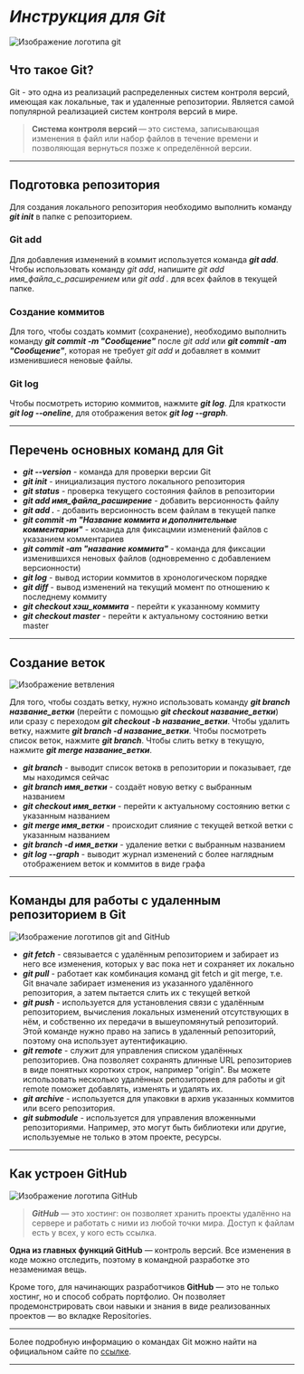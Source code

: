 # _Инструкция для **Git**_

![Изображение логотипа git](Git_1.jpg)
## Что такое Git?
Git - это одна из реализаций распределенных систем контроля версий, имеющая как локальные, так и удаленные репозитории. Является самой популярной реализацией систем контроля версий в мире.

> **Система контроля версий** — это система, записывающая изменения в файл или набор файлов в течение времени и позволяющая вернуться позже к определённой версии.
___
## Подготовка репозитория
Для создания локального репозитория необходимо выполнить команду *__git init__* в папке с репозиторием. 

### Git add
Для добавления изменений в коммит используется команда *__git add__*. Чтобы использовать команду *git add*, напишите *git add имя_файла_с_расширением* или *git add .* для всех файлов в текущей папке. 

### Создание коммитов
Для того, чтобы создать коммит (сохранение), необходимо выполнить команду *__git commit -m "Сообщение"__* после *git add* или *__git commit -am "Сообщение"__*, которая не требует *git add* и добавляет в коммит изменившиеся неновые файлы. 

### Git log
Чтобы посмотреть историю коммитов, нажмите *__git log__*. Для краткости *__git log --oneline__*, для отображения веток *__git log --graph__*.
___
## Перечень основных команд для Git

* *__git --version__* - команда для проверки версии Git
* *__git init__* - инициализация пустого локального репозитория
* *__git status__* - проверка текущего состояния файлов в репозитории
* *__git add имя_файла_расширение__* - добавить версионность файлу
* *__git add .__* - добавить версионность всем файлам в текущей папке
* __*git commit -m "Название коммита и дополнительные комментарии"*__ - команда для фиксацмии изменений файлов с указанием комментариев
* __*git commit -am "название коммита"*__ - команда для фиксации изменившихся неновых файлов (одновременно с добавлением версионности)
* __*git log*__ - вывод истории коммитов в хронологическом порядке
* __*git diff*__ - вывод изменений на текущий момент по отношению к последнему коммиту
* __*git checkout хэш_коммита*__ - перейти к указанному коммиту
* __*git checkout master*__ - перейти к актуальному состоянию ветки master
___
## Создание веток
![Изображение ветвления](Branches_3.png)

Для того, чтобы создать ветку, нужно использовать команду *__git branch название_ветки__* (перейти с помощью *__git checkout название_ветки__*) или сразу с переходом *__git checkout -b название_ветки__*. Чтобы удалить ветку, нажмите *__git branch -d название_ветки__*. Чтобы посмотреть список веток, нажмите *__git branch__*. Чтобы слить ветку в текущую, нажмите *__git merge название_ветки__*.

* __*git branch*__ - выводит список ветокв в репозитории и показывает, где мы находимся сейчас
* __*git branch имя_ветки*__ - создаёт новую ветку с выбранным названием
* __*git checkout имя_ветки*__ - перейти к актуальному состоянию ветки с указанным названием
* __*git merge имя_ветки*__ - происходит слияние с текущей веткой ветки с указанным названием
* __*git branch -d имя_ветки*__ - удаление ветки с выбранным названием
* __*git log --graph*__ - выводит журнал изменений с более наглядным отображением веток и коммитов в виде графа
___

## Команды для работы с удаленным репозиторием в Git
![Изображение логотипов git and GitHub](Git_github_2.jpg)

- __*git fetch*__ - связывается с удалённым репозиторием и забирает из него все изменения, которых у вас пока нет и сохраняет их локально
- __*git pull*__ - работает как комбинация команд git fetch и git merge, т.е. Git вначале забирает изменения из указанного удалённого репозитория, а затем пытается слить их с текущей веткой
- __*git push*__ - используется для установления связи с удалённым репозиторием, вычисления локальных изменений отсутствующих в нём, и собственно их передачи в вышеупомянутый репозиторий. Этой команде нужно право на запись в удаленный репозиторий, поэтому она использует аутентификацию.
- __*git remote*__ - служит для управления списком удалённых репозиториев. Она позволяет сохранять длинные URL репозиториев в виде понятных коротких строк, например "origin". Вы можете использовать несколько удалённых репозиториев для работы и git remote поможет добавлять, изменять и удалять их.
- __*git archive*__ - используется для упаковки в архив указанных коммитов или всего репозитория.
- __*git submodule*__ - используется для управления вложенными репозиториями. Например, это могут быть библиотеки или другие, используемые не только в этом проекте, ресурсы.
___

## Как устроен GitHub
![Изображение логотипа GitHub](GitHub_1.png)
>__*GitHub*__ — это хостинг: он позволяет хранить проекты удалённо на сервере и работать с ними из любой точки мира. Доступ к файлам есть у всех, у кого есть ссылка.

**Одна из главных функций GitHub** — контроль версий. Все изменения в коде можно отследить, поэтому в командной разработке это незаменимая вещь.

Кроме того, для начинающих разработчиков **GitHub** — это не только хостинг, но и способ собрать портфолио. Он позволяет продемонстрировать свои навыки и знания в виде реализованных проектов — во вкладке Repositories.
___
Более подробную информацию о командах Git можно найти на официальном сайте по [ссылке](https://git-scm.com/book/ru/v2/%D0%9F%D1%80%D0%B8%D0%BB%D0%BE%D0%B6%D0%B5%D0%BD%D0%B8%D0%B5-C%3A-%D0%9A%D0%BE%D0%BC%D0%B0%D0%BD%D0%B4%D1%8B-Git-%D0%9E%D1%81%D0%BD%D0%BE%D0%B2%D0%BD%D1%8B%D0%B5-%D0%BA%D0%BE%D0%BC%D0%B0%D0%BD%D0%B4%D1%8B).

___
